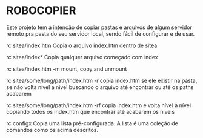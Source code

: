 # ROBOCOPIER

Este projeto tem a intenção de copiar pastas e arquivos de algum servidor remoto pra pasta do seu servidor local, sendo fácil de configurar e de usar.

rc sitea/index.htm
Copia o arquivo index.htm dentro de sitea

rc sitea/index*
Copia qualquer arquivo começado com index

rc sitea/index.htm -m
mount, copy and unmount

rc sitea/some/long/path/index.htm -r
copia index.htm se ele existir na pasta, se não volta nível a nível buscando o arquivo até encontrar ou até os paths acabarem

rc sitea/some/long/path/index.htm -rf
copia index.htm e volta nível a nível copiando todos os index.htm que encontrar até acabarem os níveis

rc configx
Copia uma lista pré-configurada. A lista é uma coleção de comandos como os acima descritos.